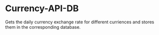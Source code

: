 # Currency-API-DB
Gets the daily currency exchange rate for different curriences and stores them in the corresponding database. 
